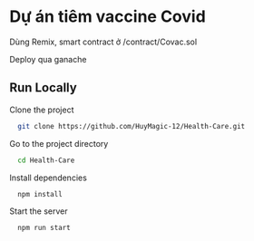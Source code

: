 
# Dự án tiêm vaccine Covid

Dùng Remix, smart contract ở /contract/Covac.sol

Deploy qua ganache
## Run Locally

Clone the project

```bash
  git clone https://github.com/HuyMagic-12/Health-Care.git
```

Go to the project directory

```bash
  cd Health-Care
```

Install dependencies

```bash
  npm install
```

Start the server

```bash
  npm run start
```

